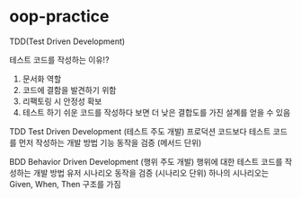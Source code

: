 # oop-practice
TDD(Test Driven Development)


테스트 코드를 작성하는 이유!? 
1. 문서화 역할
2. 코드에 결함을 발견하기 위함
3. 리팩토링 시 안정성 확보
4. 테스트 하기 쉬운 코드를 작성하다 보면 더 낮은 결합도를 가진 설계를 얻을 수 있음


TDD
Test Driven Development (테스트 주도 개발)
프로덕션 코드보다 테스트 코드를 먼저 작성하는 개발 방법 기능 동작을 검증 (메서드 단위)


BDD
Behavior Driven Development (행위 주도 개발) 행위에 대한 테스트 코드를 작성하는 개발 방법
유저 시나리오 동작을 검증 (시나리오 단위)
하나의 시나리오는 Given, When, Then 구조를 가짐
